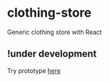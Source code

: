 # clothing-store

Generic clothing store with React

## !under development

Try prototype [here](https://www.figma.com/proto/AK2sSNCNeo8roEfBUpHvbz/Untitled?node-id=9%3A3&scaling=min-zoom&page-id=9%3A2&starting-point-node-id=9%3A3)
